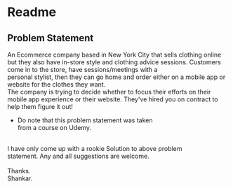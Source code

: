 # Readme 

## Problem Statement <br>
An Ecommerce company based in New York City that sells clothing online <br>but they also have in-store style and clothing advice sessions. Customers come in to the store, have sessions/meetings with a <br>personal stylist, then they can go home and order either on a 
mobile app or website for the clothes they want.
<br>
The company is trying to decide whether to focus their efforts on their <br>mobile app experience or their website.
They've hired you on contract to help them figure it out!

<ul>
    <li>
        Do note that this problem statement was taken <br>
        from a course on Udemy.
    </li>
</ul>
<br>
I have only come up with a rookie Solution to above problem <br> statement.
Any and all suggestions are welcome.
<br>
<br>Thanks.<br>
Shankar.
